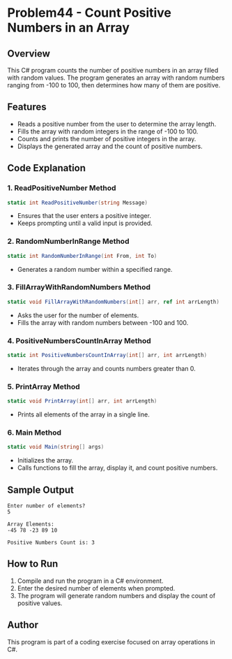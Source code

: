 # Problem44 - Count Positive Numbers in an Array

## Overview
This C# program counts the number of positive numbers in an array filled with random values. The program generates an array with random numbers ranging from -100 to 100, then determines how many of them are positive.

## Features
- Reads a positive number from the user to determine the array length.
- Fills the array with random integers in the range of -100 to 100.
- Counts and prints the number of positive integers in the array.
- Displays the generated array and the count of positive numbers.

## Code Explanation
### 1. **ReadPositiveNumber Method**
```csharp
static int ReadPositiveNumber(string Message)
```
- Ensures that the user enters a positive integer.
- Keeps prompting until a valid input is provided.

### 2. **RandomNumberInRange Method**
```csharp
static int RandomNumberInRange(int From, int To)
```
- Generates a random number within a specified range.

### 3. **FillArrayWithRandomNumbers Method**
```csharp
static void FillArrayWithRandomNumbers(int[] arr, ref int arrLength)
```
- Asks the user for the number of elements.
- Fills the array with random numbers between -100 and 100.

### 4. **PositiveNumbersCountInArray Method**
```csharp
static int PositiveNumbersCountInArray(int[] arr, int arrLength)
```
- Iterates through the array and counts numbers greater than 0.

### 5. **PrintArray Method**
```csharp
static void PrintArray(int[] arr, int arrLength)
```
- Prints all elements of the array in a single line.

### 6. **Main Method**
```csharp
static void Main(string[] args)
```
- Initializes the array.
- Calls functions to fill the array, display it, and count positive numbers.

## Sample Output
```
Enter number of elements?
5

Array Elements:
-45 78 -23 89 10

Positive Numbers Count is: 3
```

## How to Run
1. Compile and run the program in a C# environment.
2. Enter the desired number of elements when prompted.
3. The program will generate random numbers and display the count of positive values.

## Author
This program is part of a coding exercise focused on array operations in C#.


